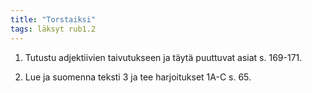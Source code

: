 ```yaml
---
title: "Torstaiksi"
tags: läksyt rub1.2
---
```


1. Tutustu adjektiivien taivutukseen ja täytä puuttuvat asiat s. 169-171.

2. Lue ja suomenna teksti 3 ja tee harjoitukset 1A-C s. 65.